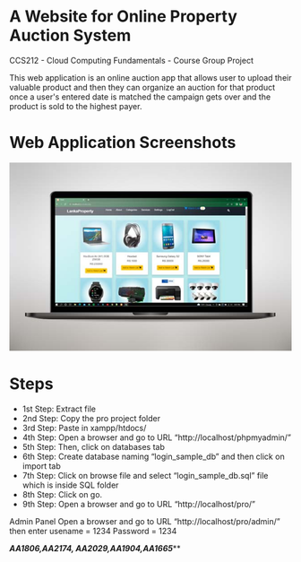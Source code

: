# A Website for Online Property Auction System

CCS212 - Cloud Computing Fundamentals - Course Group Project

This web application is an online auction app that allows user to upload their valuable product and then they can organize an auction for that product once a user's entered date is matched the campaign gets over and the product is sold to the highest payer. 


# Web Application Screenshots


<img src="https://github.com/VisithaIsuru/Online-Auction-System/blob/main/blog-5.jpg">


# Steps

- 1st Step: Extract file
- 2nd Step: Copy the pro project folder
- 3rd Step: Paste in xampp/htdocs/
- 4th Step: Open a browser and go to URL “http://localhost/phpmyadmin/”
- 5th Step: Then, click on databases tab
- 6th Step: Create database naming “login_sample_db” and then click on import tab
- 7th Step: Click on browse file and select “login_sample_db.sql” file which is inside SQL folder
- 8th Step: Click on go.
- 9th Step: Open a browser and go to URL “http://localhost/pro/”

Admin Panel
Open a browser and go to URL “http://localhost/pro/admin/”
then enter usename = 1234    Password = 1234

*****************AA1806,AA2174, AA2029,AA1904,AA1665*******************

